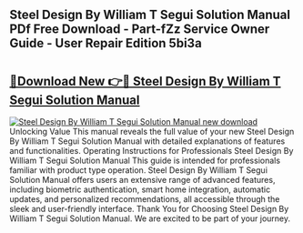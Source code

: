 ## Steel Design By William T Segui Solution Manual PDf Free Download - Part-fZz Service Owner Guide - User Repair Edition 5bi3a

# <h2><a href="http://bc53896.oget.top/?id=Steel+Design+By+William+T+Segui+Solution+Manual">🔗Download New 👉🔴 Steel Design By William T Segui Solution Manual</a></h2>

[![Steel Design By William T Segui Solution Manual new download](https://i.imgur.com/5g1atiW.png)](http://bc53896.oget.top/?id=Steel+Design+By+William+T+Segui+Solution+Manual)
Unlocking Value This manual reveals the full value of your new Steel Design By William T Segui Solution Manual with detailed explanations of features and functionalities. Operating Instructions for Professionals Steel Design By William T Segui Solution Manual This guide is intended for professionals familiar with product type operation. Steel Design By William T Segui Solution Manual offers users an extensive range of advanced features, including biometric authentication, smart home integration, automatic updates, and personalized recommendations, all accessible through the sleek and user-friendly interface. Thank You for Choosing Steel Design By William T Segui Solution Manual. We are excited to be part of your journey.
